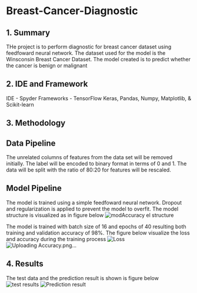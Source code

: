# Breast-Cancer-Diagnostic

## 1. Summary
THe project is to perform diagnostic for breast cancer dataset using feedfoward neural network. The dataset used for the model is the Winsconsin Breast Cancer Dataset. The model created is to predict whether the cancer is benign or malignant

## 2. IDE and Framework
IDE - Spyder
Frameworks - TensorFlow Keras, Pandas, Numpy, Matplotlib, & Scikit-learn

## 3. Methodology

## Data Pipeline
The unrelated columns of features from the data set will be removed initially. The label will be encoded to binary format in terms of 0 and 1. The data will be split with the ratio of 80:20 for features will be rescaled.

## Model Pipeline
The model is trained using a simple feedfoward neural network. Dropout and regularization is applied to prevent the model to overfit. The model structure is visualized as in figure below
![mod![Accuracy](https://user-images.githubusercontent.com/100821053/163700664-254397c8-7d85-4834-bd57-99bdb9f1ae00.png)
el structure](https://user-images.githubusercontent.com/100821053/163700636-90300242-3b50-49ad-92af-6242867be2ce.png)

The model is trained with batch size of 16 and epochs of 40 resulting both training and validation accuracy of 98%. The figure below visualize the loss and accuracy during the training process
![Loss](https://user-images.githubusercontent.com/100821053/163700663-d570e14c-0da4-4307-9e1f-33e00a716efb.png)
![Uploading Accuracy.png…]()

## 4. Results

The test data and the prediction result is shown is figure below
![test results](https://user-images.githubusercontent.com/100821053/163700719-c0e3dfcf-2498-40d6-a332-ba08f05e7113.png)
![Prediction result](https://user-images.githubusercontent.com/100821053/163700721-ac7f226b-f597-4618-a60e-d966162b0ca4.png)




